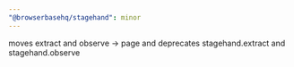 ```yaml
---
"@browserbasehq/stagehand": minor
---
```


moves extract and observe -> page and deprecates stagehand.extract and stagehand.observe
